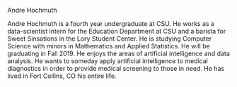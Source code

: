 

Andre Hochmuth

Andre Hochmuth is a fourth year undergraduate at CSU. He works as a data-scientist intern for the Education Department at CSU and a barista for Sweet Sinsations in the Lory Student Center. He is studying Computer Science with minors in Mathematics and Applied Statistics. He will be graduating in Fall 2019. He enjoys the areas of artificial intelligence and data analysis. He wants to someday apply artificial intelligence to medical diagnostics in order to provide medical screening to those in need. He has lived in Fort Collins, CO his entire life.
